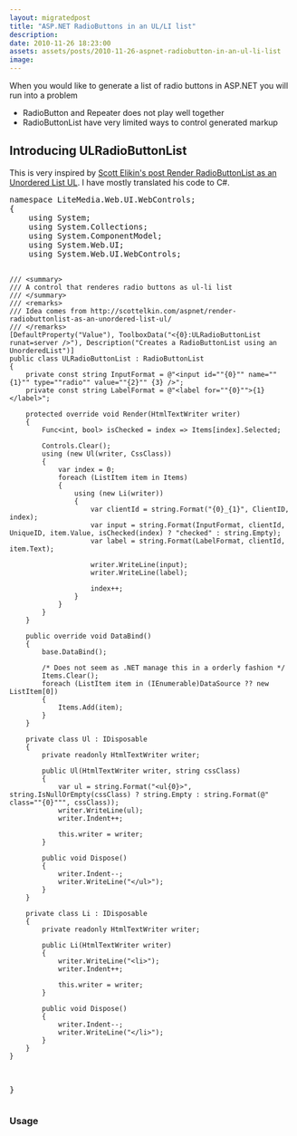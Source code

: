 ```yaml
---
layout: migratedpost
title: "ASP.NET RadioButtons in an UL/LI list"
description:
date: 2010-11-26 18:23:00
assets: assets/posts/2010-11-26-aspnet-radiobutton-in-an-ul-li-list
image: 
---
```


<p>When you would like to generate a list of radio buttons in ASP.NET you will run into a problem</p>
<ul>
<li>RadioButton and Repeater does not play well together</li>
<li>RadioButtonList have very limited ways to control generated markup</li>
</ul>
<h2>Introducing ULRadioButtonList</h2>
<p>This is very inspired by <a href="http://scottelkin.com/aspnet/render-radiobuttonlist-as-an-unordered-list-ul/" rel="bookmark" title="Render RadioButtonList as an Unordered List UL">Scott Elikin's post Render RadioButtonList as an Unordered List UL</a>. I have mostly translated his code to C#.</p>
<pre class="brush:csharp">namespace LiteMedia.Web.UI.WebControls;
{
    using System;
    using System.Collections;
    using System.ComponentModel;
    using System.Web.UI;
    using System.Web.UI.WebControls;

    /// <summary>
    /// A control that renderes radio buttons as ul-li list
    /// </summary>
    /// <remarks>
    /// Idea comes from http://scottelkin.com/aspnet/render-radiobuttonlist-as-an-unordered-list-ul/
    /// </remarks>
    [DefaultProperty("Value"), ToolboxData("<{0}:ULRadioButtonList runat=server />"), Description("Creates a RadioButtonList using an UnorderedList")]
    public class ULRadioButtonList : RadioButtonList
    {
        private const string InputFormat = @"<input id=""{0}"" name=""{1}"" type=""radio"" value=""{2}"" {3} />";
        private const string LabelFormat = @"<label for=""{0}"">{1}</label>";

        protected override void Render(HtmlTextWriter writer)
        {
            Func<int, bool> isChecked = index => Items[index].Selected;

            Controls.Clear();
            using (new Ul(writer, CssClass))
            {
                var index = 0;
                foreach (ListItem item in Items)
                {
                    using (new Li(writer))
                    {
                        var clientId = string.Format("{0}_{1}", ClientID, index);
                        var input = string.Format(InputFormat, clientId, UniqueID, item.Value, isChecked(index) ? "checked" : string.Empty);
                        var label = string.Format(LabelFormat, clientId, item.Text);

                        writer.WriteLine(input);
                        writer.WriteLine(label);

                        index++;
                    }
                }
            }
        }

        public override void DataBind()
        {
            base.DataBind();
            
            /* Does not seem as .NET manage this in a orderly fashion */
            Items.Clear();
            foreach (ListItem item in (IEnumerable)DataSource ?? new ListItem[0])
            {
                Items.Add(item);
            }
        }

        private class Ul : IDisposable
        {
            private readonly HtmlTextWriter writer;

            public Ul(HtmlTextWriter writer, string cssClass)
            {
                var ul = string.Format("<ul{0}>", string.IsNullOrEmpty(cssClass) ? string.Empty : string.Format(@" class=""{0}""", cssClass));
                writer.WriteLine(ul);
                writer.Indent++;

                this.writer = writer;
            }

            public void Dispose()
            {
                writer.Indent--;
                writer.WriteLine("</ul>");
            }
        }

        private class Li : IDisposable
        {
            private readonly HtmlTextWriter writer;

            public Li(HtmlTextWriter writer)
            {
                writer.WriteLine("<li>");
                writer.Indent++;

                this.writer = writer;
            }

            public void Dispose()
            {
                writer.Indent--;
                writer.WriteLine("</li>");
            }
        }
    }
}</pre>
<h3>Usage</h3>
<pre class="brush:html"><LiteMedia:ULRadioButtonList ID="rblSelectBank" runat="server" CssClass="payment-list" /></pre>
